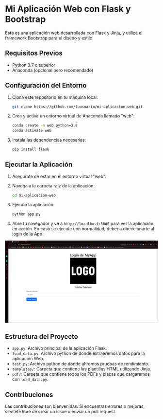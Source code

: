 # Mi Aplicación Web con Flask y Bootstrap

Esta es una aplicación web desarrollada con Flask y Jinja, y utiliza el framework Bootstrap para el diseño y estilo.

## Requisitos Previos

- Python 3.7 o superior
- Anaconda (opcional pero recomendado)

## Configuración del Entorno

1. Clona este repositorio en tu máquina local:

   ```bash
   git clone https://github.com/tuusuario/mi-aplicacion-web.git
   ```

2. Crea y activa un entorno virtual de Anaconda llamado "web":

   ```bash
   conda create -n web python=3.8
   conda activate web
   ```

3. Instala las dependencias necesarias:

   ```bash
   pip install flask
   ```

## Ejecutar la Aplicación

1. Asegúrate de estar en el entorno virtual "web".

2. Navega a la carpeta raíz de la aplicación:

   ```bash
   cd mi-aplicacion-web
   ```

3. Ejecuta la aplicación:

   ```bash
   python app.py
   ```

4. Abre tu navegador y ve a `http://localhost:5000` para ver la aplicación en acción.
   En caso se ejecute con normalidad, deberia direccionarte al login de la App.

![Alt text](images/image.png)

## Estructura del Proyecto

- `app.py`: Archivo principal de la aplicación Flask.
- `load_data.py`: Archivo python de donde extraeremos datos para la aplicación Web.
- `test.py`: Archivo python de donde ahremos pruebas de rendimiento.
- `templates/`: Carpeta que contiene las plantillas HTML utilizando Jinja.
- `pdf/`: Carpeta que contiene todos los PDFs y placas que cargaremos con `load_data.py`.

## Contribuciones

Las contribuciones son bienvenidas. Si encuentras errores o mejoras, siéntete libre de crear un issue o enviar un pull request.
